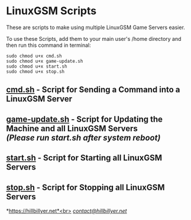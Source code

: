 # LinuxGSM Scripts
These are scripts to make using multiple LinuxGSM Game Servers easier. <br>

To use these Scripts, add them to your main user's /home directory and then run this command in terminal: <br>
```
sudo chmod u+x cmd.sh
sudo chmod u+x game-update.sh
sudo chmod u+x start.sh
sudo chmod u+x stop.sh
```
## [cmd.sh](https://github.com/Hillbillyer/Basic-Scripts/blob/main/LinuxGSM-Scripts/cmd.sh) - Script for Sending a Command into a LinuxGSM Server <br>
## [game-update.sh](https://github.com/Hillbillyer/Basic-Scripts/blob/main/LinuxGSM-Scripts/game-update.sh) - Script for Updating the Machine and all LinuxGSM Servers <br> *(Please run start.sh after system reboot)* <br>
## [start.sh](https://github.com/Hillbillyer/Basic-Scripts/blob/main/LinuxGSM-Scripts/start.sh) - Script for Starting all LinuxGSM Servers <br>
## [stop.sh](https://github.com/Hillbillyer/Basic-Scripts/blob/main/LinuxGSM-Scripts/stop.sh) - Script for Stopping all LinuxGSM Servers <br>


*https://hillbillyer.net*<br>
*contact@hillbillyer.net*<br>